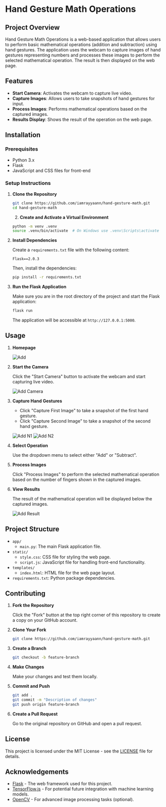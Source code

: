 # Hand Gesture Math Operations

## Project Overview

Hand Gesture Math Operations is a web-based application that allows users to perform basic mathematical operations (addition and subtraction) using hand gestures. The application uses the webcam to capture images of hand gestures representing numbers and processes these images to perform the selected mathematical operation. The result is then displayed on the web page.

## Features

- **Start Camera**: Activates the webcam to capture live video.
- **Capture Images**: Allows users to take snapshots of hand gestures for input.
- **Process Images**: Performs mathematical operations based on the captured images.
- **Results Display**: Shows the result of the operation on the web page.

## Installation

### Prerequisites

- Python 3.x
- Flask
- JavaScript and CSS files for front-end

### Setup Instructions

1. **Clone the Repository**

   ```bash
   git clone https://github.com/iamrayyaann/hand-gesture-math.git
   cd hand-gesture-math
   ```
   2. **Create and Activate a Virtual Environment**

   ```bash
   python -m venv .venv
   source .venv/bin/activate  # On Windows use .venv\Scripts\activate
   ```

3. **Install Dependencies**

   Create a `requirements.txt` file with the following content:

   ```plaintext
   Flask==2.0.3
   ```

   Then, install the dependencies:

   ```bash
   pip install -r requirements.txt
   ```

4. **Run the Flask Application**

   Make sure you are in the root directory of the project and start the Flask application:

   ```bash
   flask run
   ```

   The application will be accessible at `http://127.0.0.1:5000`.

## Usage
1. **Homepage** 

   ![Add](https://github.com/user-attachments/assets/7ffceecb-1568-431e-8d1c-e9493d4cd88a)

2. **Start the Camera**

   Click the "Start Camera" button to activate the webcam and start capturing live video.
   
   ![Add Camera](https://github.com/user-attachments/assets/64d1b91b-e8b7-4fbf-bb44-fdbfcad33080)

4. **Capture Hand Gestures**

   - Click "Capture First Image" to take a snapshot of the first hand gesture.
   - Click "Capture Second Image" to take a snapshot of the second hand gesture.
   
   ![Add N1](https://github.com/user-attachments/assets/aa78d991-af5a-4ee3-a620-6677daaca9de)
   ![Add N2](https://github.com/user-attachments/assets/d1c878de-cbbc-4bf8-ad70-f8e85e13c535)

5. **Select Operation**

   Use the dropdown menu to select either "Add" or "Subtract".

6. **Process Images**

   Click "Process Images" to perform the selected mathematical operation based on the number of fingers shown in the captured images.

7. **View Results**

   The result of the mathematical operation will be displayed below the captured images.
   
   ![Add Result](https://github.com/user-attachments/assets/a058f0aa-69d5-4382-a63e-8695f80e90ee)

## Project Structure

- `app/`
  - `main.py`: The main Flask application file.
- `static/`
  - `style.css`: CSS file for styling the web page.
  - `script.js`: JavaScript file for handling front-end functionality.
- `templates/`
  - `index.html`: HTML file for the web page layout.
- `requirements.txt`: Python package dependencies.

## Contributing

1. **Fork the Repository**

   Click the "Fork" button at the top right corner of this repository to create a copy on your GitHub account.

2. **Clone Your Fork**

   ```bash
   git clone https://github.com/iamrayyaann/hand-gesture-math.git
   ```

3. **Create a Branch**

   ```bash
   git checkout -b feature-branch
   ```

4. **Make Changes**

   Make your changes and test them locally.

5. **Commit and Push**

   ```bash
   git add .
   git commit -m "Description of changes"
   git push origin feature-branch
   ```

6. **Create a Pull Request**

   Go to the original repository on GitHub and open a pull request.

## License

This project is licensed under the MIT License - see the [LICENSE](LICENSE) file for details.

## Acknowledgements

- [Flask](https://flask.palletsprojects.com/en/2.0.x/) - The web framework used for this project.
- [TensorFlow.js](https://www.tensorflow.org/js) - For potential future integration with machine learning models.
- [OpenCV](https://opencv.org/) - For advanced image processing tasks (optional).
